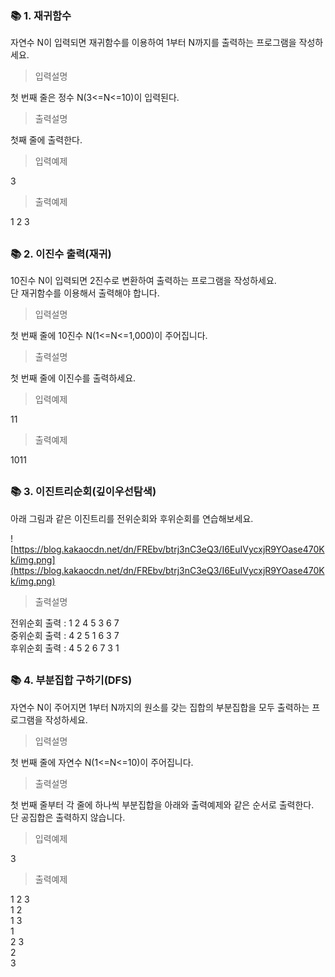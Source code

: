 ### 📚 1. 재귀함수

자연수 N이 입력되면 재귀함수를 이용하여 1부터 N까지를 출력하는 프로그램을 작성하세요.

> 입력설명

첫 번째 줄은 정수 N(3<=N<=10)이 입력된다.

> 출력설명

첫째 줄에 출력한다.

> 입력예제

3

> 출력예제

1 2 3

##

### 📚 2. 이진수 출력(재귀)

10진수 N이 입력되면 2진수로 변환하여 출력하는 프로그램을 작성하세요.  
단 재귀함수를 이용해서 출력해야 합니다.

> 입력설명

첫 번째 줄에 10진수 N(1<=N<=1,000)이 주어집니다.

> 출력설명

첫 번째 줄에 이진수를 출력하세요.

> 입력예제

11

> 출력예제

1011

##

### 📚 3. 이진트리순회(깊이우선탐색)

아래 그림과 같은 이진트리를 전위순회와 후위순회를 연습해보세요.

![https://blog.kakaocdn.net/dn/FREbv/btrj3nC3eQ3/I6EuIVycxjR9YOase470Kk/img.png](https://blog.kakaocdn.net/dn/FREbv/btrj3nC3eQ3/I6EuIVycxjR9YOase470Kk/img.png)

> 출력설명

전위순회 출력 : 1 2 4 5 3 6 7  
중위순회 출력 : 4 2 5 1 6 3 7  
후위순회 출력 : 4 5 2 6 7 3 1

##

### 📚 4. 부분집합 구하기(DFS)

자연수 N이 주어지면 1부터 N까지의 원소를 갖는 집합의 부분집합을 모두 출력하는 프로그램을 작성하세요.

> 입력설명

첫 번째 줄에 자연수 N(1<=N<=10)이 주어집니다.

> 출력설명

첫 번째 줄부터 각 줄에 하나씩 부분집합을 아래와 출력예제와 같은 순서로 출력한다.  
단 공집합은 출력하지 않습니다.

> 입력예제

3

> 출력예제

1 2 3  
1 2  
1 3  
1  
2 3  
2  
3

##
